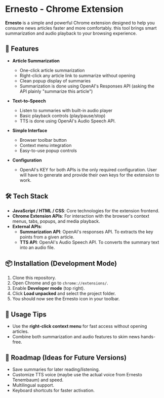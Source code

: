 # Ernesto - Chrome Extension

**Ernesto** is a simple and powerful Chrome extension designed to help you consume news articles faster and more comfortably. this tool brings smart summarization and audio playback to your browsing experience.

## 🚀 Features

- **Article Summarization**

  - One-click article summarization
  - Right-click any article link to summarize without opening
  - Clean popup display of summaries
  - Summarization is done using OpenAI's Responses API (asking the API plainly "summarize this article")

- **Text-to-Speech**

  - Listen to summaries with built-in audio player
  - Basic playback controls (play/pause/stop)
  - TTS is done using OpenAI's Audio Speech API.

- **Simple Interface**

  - Browser toolbar button
  - Context menu integration
  - Easy-to-use popup controls

- **Configuration**
  - OpenAI's KEY for both APIs is the only required configuration. User will have to generate and provide their own keys for the extension to work.

## 🛠️ Tech Stack

- **JavaScript / HTML / CSS**: Core technologies for the extension frontend.
- **Chrome Extension APIs**: For interaction with the browser's context menus, tabs, popups, and media playback.
- **External APIs**:
  - **Summarization API**: OpenAI's responses API. To extracts the key points from a given article.
  - **TTS API**: OpenAI's Audio Speech API. To converts the summary text into an audio file.

## 📦 Installation (Development Mode)

1. Clone this repository.
2. Open Chrome and go to `chrome://extensions/`.
3. Enable **Developer mode** (top right).
4. Click **Load unpacked** and select the project folder.
5. You should now see the Ernesto icon in your toolbar.

## 📝 Usage Tips

- Use the **right-click context menu** for fast access without opening articles.
- Combine both summarization and audio features to skim news hands-free.

## 📅 Roadmap (Ideas for Future Versions)

- Save summaries for later reading/listening.
- Customize TTS voice (maybe use the actual voice from Ernesto Tenembaum) and speed.
- Multilingual support.
- Keyboard shortcuts for faster activation.
